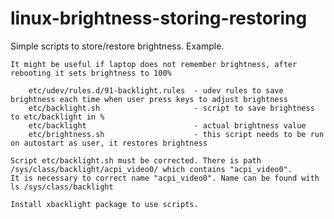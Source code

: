 # linux-brightness-storing-restoring

Simple scripts to store/restore brightness. Example.

    It might be useful if laptop does not remember brightness, after rebooting it sets brightness to 100% 

        etc/udev/rules.d/91-backlight.rules  - udev rules to save brightness each time when user press keys to adjust brightness
        etc/backlight.sh                     - script to save brightness to etc/backlight in %
        etc/backlight                        - actual brightness value
        etc/brightness.sh                    - this script needs to be run on autostart as user, it restores brightness
 
    Script etc/backlight.sh must be corrected. There is path /sys/class/backlight/acpi_video0/ which contains "acpi_video0". 
    It is necessary to correct name "acpi_video0". Name can be found with ls /sys/class/backlight

    Install xbacklight package to use scripts.
